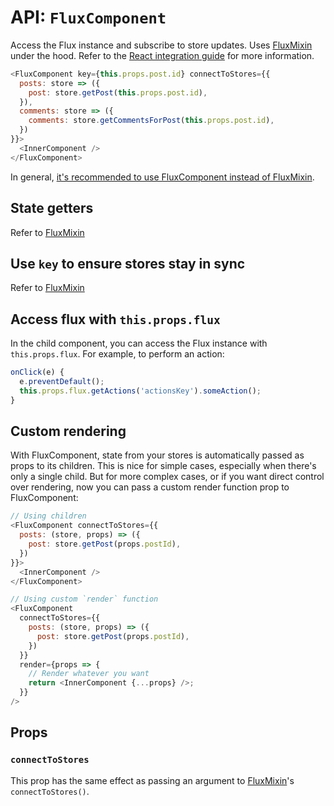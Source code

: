 API: `FluxComponent`
===============

Access the Flux instance and subscribe to store updates. Uses [FluxMixin](FluxMixin.md) under the hood. Refer to the [React integration guide](../react-integration.md) for more information.


```js
<FluxComponent key={this.props.post.id} connectToStores={{
  posts: store => ({
    post: store.getPost(this.props.post.id),
  }),
  comments: store => ({
    comments: store.getCommentsForPost(this.props.post.id),
  })
}}>
  <InnerComponent />
</FluxComponent>
```

In general, [it's recommended to use FluxComponent instead of FluxMixin](../why-flux-component-is-better-than-flux-mixin.md).

State getters
-------------

Refer to [FluxMixin](FluxMixin.md)


Use `key` to ensure stores stay in sync
---------------------------------------

Refer to [FluxMixin](FluxMixin.md)

Access flux with `this.props.flux`
----------------------------------

In the child component, you can access the Flux instance with `this.props.flux`. For example, to perform an action:

```js
onClick(e) {
  e.preventDefault();
  this.props.flux.getActions('actionsKey').someAction();
}
```

Custom rendering
----------------

With FluxComponent, state from your stores is automatically passed as props to its children. This is nice for simple cases, especially when there's only a single child. But for more complex cases, or if you want direct control over rendering, now you can pass a custom render function prop to FluxComponent:

```js
// Using children
<FluxComponent connectToStores={{
  posts: (store, props) => ({
    post: store.getPost(props.postId),
  })
}}>
  <InnerComponent />
</FluxComponent>

// Using custom `render` function
<FluxComponent
  connectToStores={{
    posts: (store, props) => ({
      post: store.getPost(props.postId),
    })
  }}
  render={props => {
    // Render whatever you want
    return <InnerComponent {...props} />;
  }}
/>
```

Props
-----

### `connectToStores`

This prop has the same effect as passing an argument to [FluxMixin](FluxMixin.md)'s `connectToStores()`.
